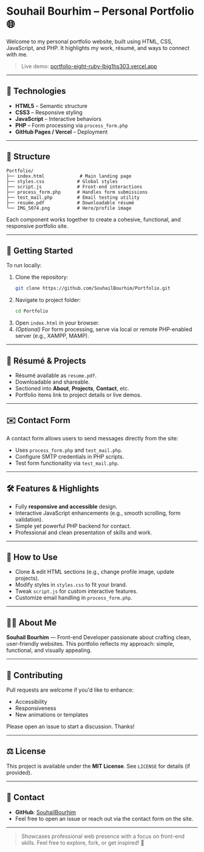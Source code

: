 # Souhail Bourhim – Personal Portfolio 🌐

Welcome to my personal portfolio website, built using HTML, CSS, JavaScript, and PHP. It highlights my work, résumé, and ways to connect with me.

> Live demo: [portfolio-eight-ruby-lbjg1hs303.vercel.app](https://portfolio-eight-ruby-lbjg1hs303.vercel.app)

---

## 🧰 Technologies

- **HTML5** – Semantic structure
- **CSS3** – Responsive styling
- **JavaScript** – Interactive behaviors
- **PHP** – Form processing via `process_form.php`
- **GitHub Pages / Vercel** – Deployment

---

## 📂 Structure

```
Portfolio/
├── index.html             # Main landing page
├── styles.css            # Global styles
├── script.js             # Front-end interactions
├── process_form.php      # Handles form submissions
├── test_mail.php         # Email testing utility
├── resume.pdf            # Downloadable résumé
└── IMG_5074.png          # Hero/profile image
```

Each component works together to create a cohesive, functional, and responsive portfolio site.

---

## 🚀 Getting Started

To run locally:

1. Clone the repository:  
   ```bash
   git clone https://github.com/SouhailBourhim/Portfolio.git
   ```
2. Navigate to project folder:  
   ```bash
   cd Portfolio
   ```
3. Open `index.html` in your browser.
4. *(Optional)* For form processing, serve via local or remote PHP-enabled server (e.g., XAMPP, MAMP).

---

## 📄 Résumé & Projects

- Résumé available as `resume.pdf`.
- Downloadable and shareable.
- Sectioned into **About**, **Projects**, **Contact**, etc.
- Portfolio items link to project details or live demos.

---

## ✉️ Contact Form

A contact form allows users to send messages directly from the site:
- Uses `process_form.php` and `test_mail.php`.
- Configure SMTP credentials in PHP scripts.
- Test form functionality via `test_mail.php`.

---

## 🛠️ Features & Highlights

- Fully **responsive and accessible** design.
- Interactive JavaScript enhancements (e.g., smooth scrolling, form validation).
- Simple yet powerful PHP backend for contact.
- Professional and clean presentation of skills and work.

---

## 📝 How to Use

- Clone & edit HTML sections (e.g., change profile image, update projects).
- Modify styles in `styles.css` to fit your brand.
- Tweak `script.js` for custom interactive features.
- Customize email handling in `process_form.php`.

---

## 👨‍💻 About Me

**Souhail Bourhim** — Front-end Developer passionate about crafting clean, user-friendly websites. This portfolio reflects my approach: simple, functional, and visually appealing.

---

## 🤝 Contributing

Pull requests are welcome if you'd like to enhance:
- Accessibility
- Responsiveness
- New animations or templates

Please open an issue to start a discussion. Thanks!

---

## ⚖️ License

This project is available under the **MIT License**. See `LICENSE` for details (if provided).

---

## 📧 Contact

- **GitHub**: [SouhailBourhim](https://github.com/SouhailBourhim)
- Feel free to open an issue or reach out via the contact form on the site.

---

> Showcases professional web presence with a focus on front-end skills. Feel free to explore, fork, or get inspired! 🚀

